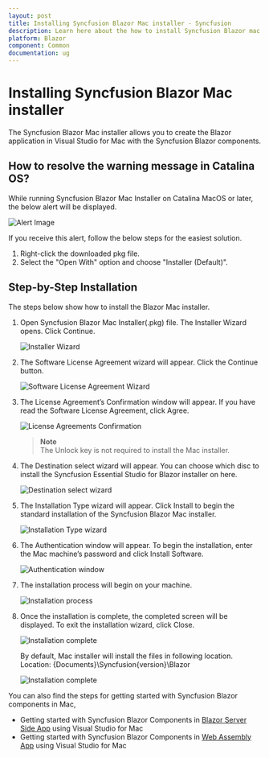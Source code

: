 ```yaml
---
layout: post
title: Installing Syncfusion Blazor Mac installer - Syncfusion
description: Learn here about the how to install Syncfusion Blazor mac installer after downloading from our syncfusion website. 
platform: Blazor
component: Common
documentation: ug
---
```


# Installing Syncfusion Blazor Mac installer

The Syncfusion Blazor Mac installer allows you to create the Blazor application in Visual Studio for Mac with the Syncfusion Blazor components.

## How to resolve the warning message in Catalina OS? 

   While running Syncfusion Blazor Mac Installer on Catalina MacOS or later, the below alert will be displayed.

   ![Alert Image](images/Mac_Catalina_MacOS_Alert.png)  
     
   If you receive this alert, follow the below steps for the easiest solution.   

   1.	Right-click the downloaded pkg file.
   2.	Select the "Open With" option and choose "Installer (Default)".

## Step-by-Step Installation

The steps below show how to install the Blazor Mac installer.

1. Open Syncfusion Blazor Mac Installer(.pkg) file. The Installer Wizard opens. Click Continue.

   ![Installer Wizard](images/Mac_installer_1.PNG)

2. The Software License Agreement wizard will appear. Click the Continue button.

   ![Software License Agreement Wizard](images/Mac_installer_2.PNG)

3. The License Agreement’s Confirmation window will appear. If you have read the Software License Agreement, click Agree.

   ![License Agreements Confirmation](images/Mac_installer_3.PNG)

   > **Note** <br /> The Unlock key is not required to install the Mac installer.

4. The Destination select wizard will appear. You can choose which disc to install the Syncfusion Essential Studio for Blazor installer on here.

   ![Destination select wizard](images/Mac_installer_4.PNG)

5. The Installation Type wizard will appear. Click Install to begin the standard installation of the Syncfusion Blazor Mac installer.

   ![Installation Type wizard](images/Mac_installer_5.PNG)

6. The Authentication window will appear. To begin the installation, enter the Mac machine’s password and click Install Software.

   ![Authentication window](images/Mac_installer_6.PNG)

7. The installation process will begin on your machine.

   ![Installation process](images/Mac_installer_7.PNG)

8. Once the installation is complete, the completed screen will be displayed. To exit the installation wizard, click Close.

   ![Installation complete](images/Mac_installer_8.PNG)

   By default, Mac installer will install the files in following location.
   Location: {Documents}\Syncfusion\{version}\Blazor

   ![Installation complete](images/install_location.PNG)

You can also find the steps for getting started with Syncfusion Blazor components in Mac,

* Getting started with Syncfusion Blazor Components in [Blazor Server Side App](https://blazor.syncfusion.com/documentation/getting-started/blazor-server-side-mac/#getting-started-with-syncfusion-blazor-components-in-blazor-server-side-app-using-visual-studio-for-mac) using Visual Studio for Mac
* Getting started with Syncfusion Blazor Components in [Web Assembly App](https://blazor.syncfusion.com/documentation/getting-started/blazor-webassembly-visual-studio-mac/) using Visual Studio for Mac
